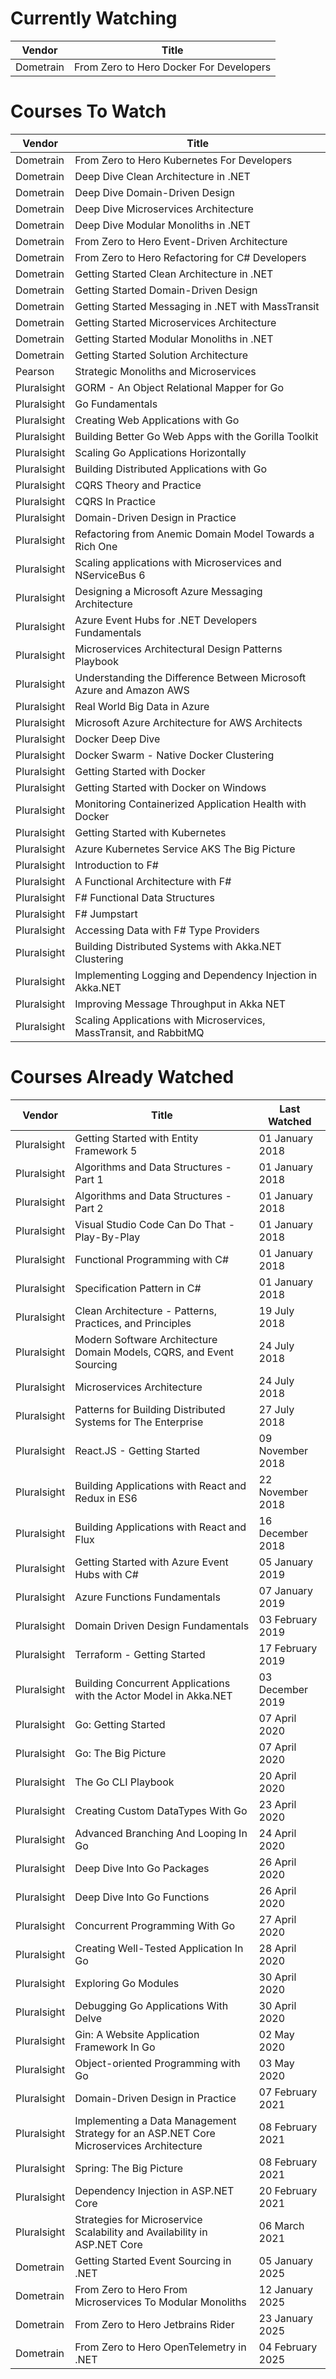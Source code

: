 Currently Watching
==================
Vendor    | Title                                   |
--------- | --------------------------------------- |
Dometrain | From Zero to Hero Docker For Developers |

Courses To Watch
================
Vendor      | Title                                                               |
----------- | ------------------------------------------------------------------- |
Dometrain   | From Zero to Hero Kubernetes For Developers                         |
Dometrain   | Deep Dive Clean Architecture in .NET                                |
Dometrain   | Deep Dive Domain-Driven Design                                      |
Dometrain   | Deep Dive Microservices Architecture                                |
Dometrain   | Deep Dive Modular Monoliths in .NET                                 |
Dometrain   | From Zero to Hero Event-Driven Architecture                         |
Dometrain   | From Zero to Hero Refactoring for C# Developers                     |
Dometrain   | Getting Started Clean Architecture in .NET                          |
Dometrain   | Getting Started Domain-Driven Design                                |
Dometrain   | Getting Started Messaging in .NET with MassTransit                  |
Dometrain   | Getting Started Microservices Architecture                          |
Dometrain   | Getting Started Modular Monoliths in .NET                           |
Dometrain   | Getting Started Solution Architecture                               |
Pearson     | Strategic Monoliths and Microservices                               |
Pluralsight | GORM - An Object Relational Mapper for Go                           |
Pluralsight | Go Fundamentals                                                     |
Pluralsight | Creating Web Applications with Go                                   |
Pluralsight | Building Better Go Web Apps with the Gorilla Toolkit                |
Pluralsight | Scaling Go Applications Horizontally                                |
Pluralsight | Building Distributed Applications with Go                           |
Pluralsight | CQRS Theory and Practice                                            |
Pluralsight | CQRS In Practice                                                    |
Pluralsight | Domain-Driven Design in Practice                                    |
Pluralsight | Refactoring from Anemic Domain Model Towards a Rich One             |
Pluralsight | Scaling applications with Microservices and NServiceBus 6           |
Pluralsight | Designing a Microsoft Azure Messaging Architecture                  |
Pluralsight | Azure Event Hubs for .NET Developers Fundamentals                   |
Pluralsight | Microservices Architectural Design Patterns Playbook                |
Pluralsight | Understanding the Difference Between Microsoft Azure and Amazon AWS |
Pluralsight | Real World Big Data in Azure                                        |
Pluralsight | Microsoft Azure Architecture for AWS Architects                     |
Pluralsight | Docker Deep Dive                                                    |
Pluralsight | Docker Swarm - Native Docker Clustering                             |
Pluralsight | Getting Started with Docker                                         |
Pluralsight | Getting Started with Docker on Windows                              |
Pluralsight | Monitoring Containerized Application Health with Docker             |
Pluralsight | Getting Started with Kubernetes                                     |
Pluralsight | Azure Kubernetes Service AKS  The Big Picture                       |
Pluralsight | Introduction to F#                                                  |
Pluralsight | A Functional Architecture with F#                                   |
Pluralsight | F# Functional Data Structures                                       |
Pluralsight | F# Jumpstart                                                        |
Pluralsight | Accessing Data with F# Type Providers                               |
Pluralsight | Building Distributed Systems with Akka.NET Clustering               |
Pluralsight | Implementing Logging and Dependency Injection in Akka.NET           |
Pluralsight | Improving Message Throughput in Akka NET                            |
Pluralsight | Scaling Applications with Microservices, MassTransit, and RabbitMQ  |

Courses Already Watched
=======================
Vendor      | Title                                                                                  | Last Watched
----------- | -------------------------------------------------------------------------------------- | ----------------
Pluralsight | Getting Started with Entity Framework 5                                                | 01 January 2018
Pluralsight | Algorithms and Data Structures - Part 1                                                | 01 January 2018
Pluralsight | Algorithms and Data Structures - Part 2                                                | 01 January 2018
Pluralsight | Visual Studio Code Can Do That - Play-By-Play                                          | 01 January 2018
Pluralsight | Functional Programming with C#                                                         | 01 January 2018
Pluralsight | Specification Pattern in C#                                                            | 01 January 2018
Pluralsight | Clean Architecture - Patterns, Practices, and Principles                               | 19 July 2018
Pluralsight | Modern Software Architecture Domain Models, CQRS, and Event Sourcing                   | 24 July 2018
Pluralsight | Microservices Architecture                                                             | 24 July 2018
Pluralsight | Patterns for Building Distributed Systems for The Enterprise                           | 27 July 2018
Pluralsight | React.JS - Getting Started                                                             | 09 November 2018
Pluralsight | Building Applications with React and Redux in ES6                                      | 22 November 2018
Pluralsight | Building Applications with React and Flux                                              | 16 December 2018
Pluralsight | Getting Started with Azure Event Hubs with C#                                          | 05 January 2019
Pluralsight | Azure Functions Fundamentals                                                           | 07 January 2019
Pluralsight | Domain Driven Design Fundamentals                                                      | 03 February 2019
Pluralsight | Terraform - Getting Started                                                            | 17 February 2019
Pluralsight | Building Concurrent Applications with the Actor Model in Akka.NET                      | 03 December 2019
Pluralsight | Go: Getting Started                                                                    | 07 April 2020
Pluralsight | Go: The Big Picture                                                                    | 07 April 2020
Pluralsight | The Go CLI Playbook                                                                    | 20 April 2020
Pluralsight | Creating Custom DataTypes With Go                                                      | 23 April 2020
Pluralsight | Advanced Branching And Looping In Go                                                   | 24 April 2020
Pluralsight | Deep Dive Into Go Packages                                                             | 26 April 2020
Pluralsight | Deep Dive Into Go Functions                                                            | 26 April 2020
Pluralsight | Concurrent Programming With Go                                                         | 27 April 2020
Pluralsight | Creating Well-Tested Application In Go                                                 | 28 April 2020
Pluralsight | Exploring Go Modules                                                                   | 30 April 2020
Pluralsight | Debugging Go Applications With Delve                                                   | 30 April 2020
Pluralsight | Gin: A Website Application Framework In Go                                             | 02 May 2020
Pluralsight | Object-oriented Programming with Go                                                    | 03 May 2020
Pluralsight | Domain-Driven Design in Practice                                                       | 07 February 2021
Pluralsight | Implementing a Data Management Strategy for an ASP.NET Core Microservices Architecture | 08 February 2021
Pluralsight | Spring: The Big Picture                                                                | 08 February 2021
Pluralsight | Dependency Injection in ASP.NET Core                                                   | 20 February 2021
Pluralsight | Strategies for Microservice Scalability and Availability in ASP.NET Core               | 06 March 2021
Dometrain   | Getting Started Event Sourcing in .NET                                                 | 05 January 2025
Dometrain   | From Zero to Hero From Microservices To Modular Monoliths                              | 12 January 2025
Dometrain   | From Zero to Hero Jetbrains Rider                                                      | 23 January 2025
Dometrain   | From Zero to Hero OpenTelemetry in .NET                                                | 04 February 2025
